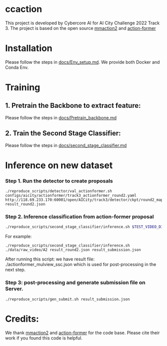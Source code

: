 # ccaction
This project is developed by Cybercore AI for AI City Challenge 2022 Track 3.
The project is based on the open source [mmaction2](https://github.com/open-mmlab/mmaction2) and [action-former](https://github.com/happyharrycn/actionformer_release)

# Installation

Please follow the steps in [docs/Env_setup.md](docs/Env_setup.md). We provide both Docker and Conda Env.
# Training 

## 1. Pretrain the Backbone to extract feature:
Please follow the steps in [docs/Pretrain_backbone.md](docs/Pretrain_backbone.md)
## 2. Train the Second Stage Classifier:
Please follow the steps in [docs/second_stage_classifier.md](docs/second_stage_classifier.md)

# Inference on new dataset

### Step 1. Run the detector to create proposals 
```
./reproduce_scripts/detector/val_actionformer.sh configs/aicity/actionformer/track3_actionformer_round2.yaml http://118.69.233.170:60001/open/AICity/track3/detector/ckpt/round2_map_31.55.pth.tar  result_round2.json
```

### Step 2. Inference classification from action-former proposal
```bash
./reproduce_scripts/second_stage_classifier/inference.sh $TEST_VIDEO_DIR $PROPOSAL_JSON
```
For example:
```
./reproduce_scripts/second_stage_classifier/inference.sh ./data/raw_video/A2 result_round2.json result_submission.json
```
After running this script: we have result file: ./actionformer_mulview_ssc.json which is used for post-processing in the next step.

### Step 3: post-processing and generate submission file on Server. 
```
./reproduce_scripts/gen_submit.sh result_submission.json
```


# Credits:
We thank [mmaction2](https://github.com/open-mmlab/mmaction2) and [action-former](https://github.com/happyharrycn/actionformer_release) for the code base. Please cite their work if you found this code is helpful.